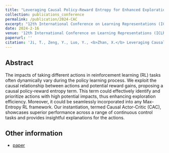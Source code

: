 ```yaml
---
title: "Leveraging Causal Policy-Reward Entropy for Enhanced Exploration"
collection: publications_conference
permalink: /publication/2024-CAC
excerpt: "12th International Conference on Learning Representations (ICLR 2024)."
date: 2024-2-16
venue: '12th International Conference on Learning Representations (ICLR 2024).'
paperurl: ''
citation: 'Ji, T., Zeng, Y., Luo, Y., <b>Zhan, X.</b> Leveraging Causal Policy-Reward Entropy for Enhanced Exploration. In <i>12th International Conference on Learning Representations (ICLR 2024) (Tiny Paper)</i>.'
---
```


Abstract
---

The impacts of taking different actions in reinforcement learning (RL) tasks often dynamically vary during the policy learning process. We exploit the causal relationship between actions and potential reward gains, proposing a causal policy-reward entropy term. This term could effectively identify and prioritize actions with high potential impacts, thus enhancing exploration efficiency. Moreover, it could be seamlessly incorporated into any Max-Entropy RL framework. Our instantiation, termed Causal Actor-Critic (CAC), showcases superior performance across a range of continuous control tasks and provides insightful explanations for the actions.

Other information
---
* [paper](https://openreview.net/forum?id=JxL5SKGq0n)